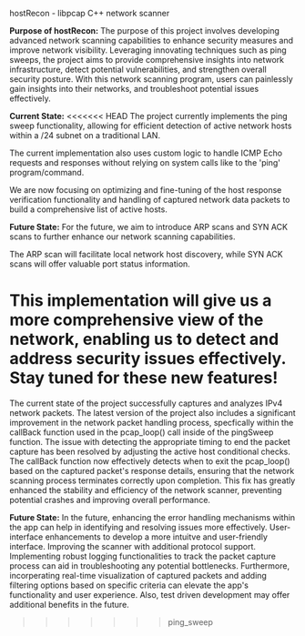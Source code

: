 hostRecon - libpcap C++ network scanner

**Purpose of hostRecon:**
The purpose of this project involves developing advanced network scanning capabilities to enhance security measures and improve network visibility.
Leveraging innovating techniques such as ping sweeps, the project aims to provide comprehensive insights into network infrastructure, detect potential vulnerabilities, and strengthen overall security posture.
With this network scanning program, users can painlessly gain insights into their networks,
and troubleshoot potential issues effectively.

**Current State:**
<<<<<<< HEAD
The project currently implements the ping sweep functionality, allowing for efficient detection of active network hosts within a /24 subnet on a traditional LAN.

The current implementation also uses custom logic to handle ICMP Echo requests and responses without relying on system calls like to the 'ping' program/command.

We are now focusing on optimizing and fine-tuning of the host response verification functionality and handling of captured network data packets to build a comprehensive list of active hosts.

**Future State:**
For the future, we aim to introduce ARP scans and SYN ACK scans to further enhance our network scanning capabilities.

The ARP scan will facilitate local network host discovery, while SYN ACK scans will offer valuable port status information.

This implementation will give us a more comprehensive view of the network, enabling us to detect and address security issues effectively. Stay tuned for these new features!
=======
The current state of the project successfully captures and analyzes IPv4 network packets.
The latest version of the project also includes a significant improvement in the network packet handling process, specfically within the callBack function used in the pcap_loop() call inside of the pingSweep function. The issue with detecting the appropriate timing to end the packet capture has been resolved by adjusting the active host conditional checks. The callBack function now effectively detects when to exit the pcap_loop() based on the captured packet's response details, ensuring that the network scanning process terminates correctly upon completion.
This fix has greatly enhanced the stability and efficiency of the network scanner, preventing potential crashes and improving overall performance.

**Future State:**
In the future, enhancing the error handling mechanisms within the app can help in identifying and resolving issues more effectively.
User-interface enhancements to develop a more intuitve and user-friendly interface.
Improving the scanner with additional protocol support.
Implementing robust logging functionalities to track the packet capture process can aid in troubleshooting any potential bottlenecks.
Furthermore, incorperating real-time visualization of captured packets and adding filtering options based on specific criteria can
elevate the app's functionality and user experience. Also, test driven development may offer additional benefits in the future.
>>>>>>> ping_sweep

